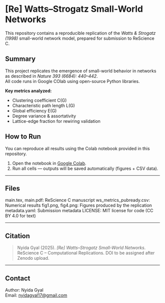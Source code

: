 # [Re] Watts–Strogatz Small-World Networks  

This repository contains a reproducible replication of the *Watts & Strogatz (1998)* small-world network model, prepared for submission to ReScience C.


## Summary
This project replicates the emergence of small-world behavior in networks as described in *Nature 393 (6684): 440–442*.  
All code runs in Google COlab using open-source Python libraries.  

**Key metrics analyzed:**
- Clustering coefficient C(G)
- Characteristic path length L(G)
- Global efficiency E(G)
- Degree variance & assortativity
- Lattice-edge fraction for rewiring validation  


## How to Run
You can reproduce all results using the Colab notebook provided in this repository.  
1. Open the notebook in [Google Colab](https://colab.research.google.com/).  
2. Run all cells — outputs will be saved automatically (figures + CSV data).  

---

## Files
main.tex, main.pdf: ReScience C manuscript 
ws_metrics_pubready.csv: Numerical results 
fig1.png, fig4.png: Figures produced by the replication 
metadata.yaml: Submission metadata 
LICENSE: MIT license for code (CC BY 4.0 for text) 

---

## Citation
> Nyida Gyal (2025). *[Re] Watts–Strogatz Small-World Networks*. ReScience C – Computational Replications. DOI to be assigned after Zenodo upload.

---

## Contact
Author: Nyida Gyal  
Email: nyidagyal17@gmail.com 
